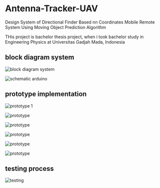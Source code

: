 # Antenna-Tracker-UAV
Design System of Directional Finder Based nn Coordinates Mobile Remote System Using Moving Object Prediction Algorithm

THis project is bachelor thesis project, when i took bachelor study in Engineering Physics at Universitas Gadjah Mada, Indonesia

## block diagram system
![block diagram system](./Block-Diagram/diagram_block_MRS_DF.png)

![schematic arduino](./Block-Diagram/schematic_arduino_due_system.png)

## prototype implementation
![prototype 1](./Block-Diagram/prototype_tampak_samping.png)

![prototype](./Block-Diagram/prototype_tampak_atas.png)

![prototype](./Block-Diagram/prototype_penggerak_elevasi.png)

![prototype](./Block-Diagram/prototype_gear.png)

![prototype](./Block-Diagram/electronics_1.png)

![prototype](./Block-Diagram/electronics_2.png)

## testing process

![testing](./Block-Diagram/testing.png)

